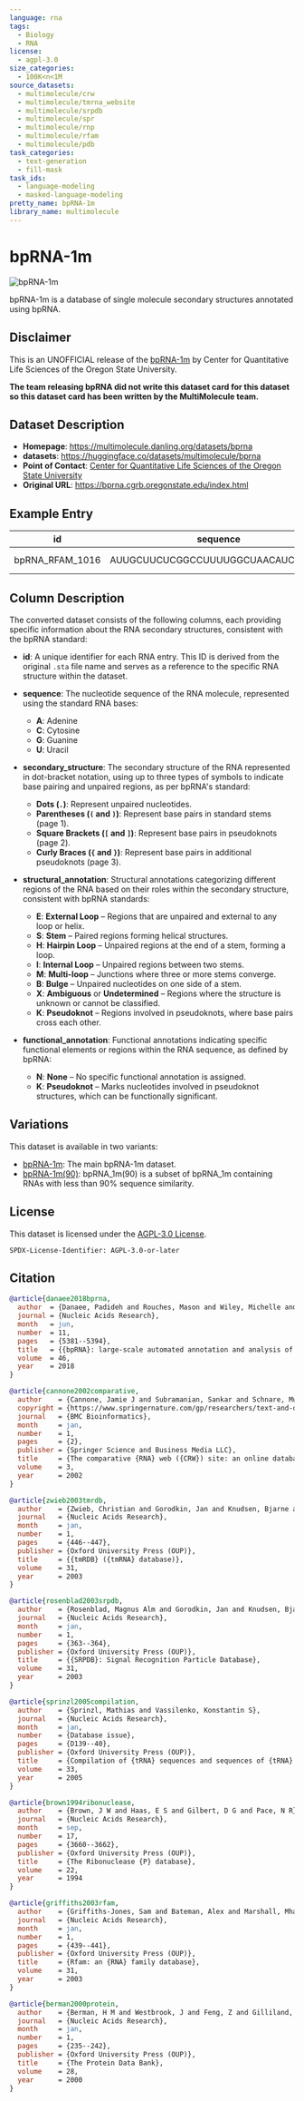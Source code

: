 ```yaml
---
language: rna
tags:
  - Biology
  - RNA
license:
  - agpl-3.0
size_categories:
  - 100K<n<1M
source_datasets:
  - multimolecule/crw
  - multimolecule/tmrna_website
  - multimolecule/srpdb
  - multimolecule/spr
  - multimolecule/rnp
  - multimolecule/rfam
  - multimolecule/pdb
task_categories:
  - text-generation
  - fill-mask
task_ids:
  - language-modeling
  - masked-language-modeling
pretty_name: bpRNA-1m
library_name: multimolecule
---
```


# bpRNA-1m

![bpRNA-1m](https://bprna.cgrb.oregonstate.edu/images/bpRNA_structure.png)

bpRNA-1m is a database of single molecule secondary structures annotated using bpRNA.

## Disclaimer

This is an UNOFFICIAL release of the [bpRNA-1m](https://bprna.cgrb.oregonstate.edu/index.html) by Center for Quantitative Life Sciences of the Oregon State University.

**The team releasing bpRNA did not write this dataset card for this dataset so this dataset card has been written by the MultiMolecule team.**

## Dataset Description

- **Homepage**: https://multimolecule.danling.org/datasets/bprna
- **datasets**: https://huggingface.co/datasets/multimolecule/bprna
- **Point of Contact**: [Center for Quantitative Life Sciences of the Oregon State University](https://cqls.oregonstate.edu)
- **Original URL**: https://bprna.cgrb.oregonstate.edu/index.html

## Example Entry

| id              | sequence                            | secondary_structure              | structural_annotation               | functional_annotation               |
| --------------- | ----------------------------------- | -------------------------------- | ----------------------------------- | ----------------------------------- |
| bpRNA_RFAM_1016 | AUUGCUUCUCGGCCUUUUGGCUAACAUCAAGU... | ......(((.((((....)))).)))...... | EEEEEESSSISSSSHHHHSSSSISSSXXXXXX... | NNNNNNNNNNNNNNNNNNNNNNNNNNNNNNNN... |

## Column Description

The converted dataset consists of the following columns, each providing specific information about the RNA secondary structures, consistent with the bpRNA standard:

- **id**:
    A unique identifier for each RNA entry. This ID is derived from the original `.sta` file name and serves as a reference to the specific RNA structure within the dataset.

- **sequence**:
    The nucleotide sequence of the RNA molecule, represented using the standard RNA bases:

    - **A**: Adenine
    - **C**: Cytosine
    - **G**: Guanine
    - **U**: Uracil

- **secondary_structure**:
    The secondary structure of the RNA represented in dot-bracket notation, using up to three types of symbols to indicate base pairing and unpaired regions, as per bpRNA's standard:

    - **Dots (`.`)**: Represent unpaired nucleotides.
    - **Parentheses (`(` and `)`)**: Represent base pairs in standard stems (page 1).
    - **Square Brackets (`[` and `]`)**: Represent base pairs in pseudoknots (page 2).
    - **Curly Braces (`{` and `}`)**: Represent base pairs in additional pseudoknots (page 3).

- **structural_annotation**:
    Structural annotations categorizing different regions of the RNA based on their roles within the secondary structure, consistent with bpRNA standards:

    - **E**: **External Loop** – Regions that are unpaired and external to any loop or helix.
    - **S**: **Stem** – Paired regions forming helical structures.
    - **H**: **Hairpin Loop** – Unpaired regions at the end of a stem, forming a loop.
    - **I**: **Internal Loop** – Unpaired regions between two stems.
    - **M**: **Multi-loop** – Junctions where three or more stems converge.
    - **B**: **Bulge** – Unpaired nucleotides on one side of a stem.
    - **X**: **Ambiguous** or **Undetermined** – Regions where the structure is unknown or cannot be classified.
    - **K**: **Pseudoknot** – Regions involved in pseudoknots, where base pairs cross each other.

- **functional_annotation**:
    Functional annotations indicating specific functional elements or regions within the RNA sequence, as defined by bpRNA:

    - **N**: **None** – No specific functional annotation is assigned.
    - **K**: **Pseudoknot** – Marks nucleotides involved in pseudoknot structures, which can be functionally significant.

## Variations

This dataset is available in two variants:

- [bpRNA-1m](https://huggingface.co/datasets/multimolecule/bprna): The main bpRNA-1m dataset.
- [bpRNA-1m(90)](https://huggingface.co/datasets/multimolecule/bprna-90): bpRNA_1m(90) is a subset of bpRNA_1m containing RNAs with less than 90% sequence similarity.

## License

This dataset is licensed under the [AGPL-3.0 License](https://www.gnu.org/licenses/agpl-3.0.html).

```spdx
SPDX-License-Identifier: AGPL-3.0-or-later
```

## Citation

```bibtex
@article{danaee2018bprna,
  author  = {Danaee, Padideh and Rouches, Mason and Wiley, Michelle and Deng, Dezhong and Huang, Liang and Hendrix, David},
  journal = {Nucleic Acids Research},
  month   = jun,
  number  = 11,
  pages   = {5381--5394},
  title   = {{bpRNA}: large-scale automated annotation and analysis of {RNA} secondary structure},
  volume  = 46,
  year    = 2018
}

@article{cannone2002comparative,
  author    = {Cannone, Jamie J and Subramanian, Sankar and Schnare, Murray N and Collett, James R and D'Souza, Lisa M and Du, Yushi and Feng, Brian and Lin, Nan and Madabusi, Lakshmi V and M{\"u}ller, Kirsten M and Pande, Nupur and Shang, Zhidi and Yu, Nan and Gutell, Robin R},
  copyright = {https://www.springernature.com/gp/researchers/text-and-data-mining},
  journal   = {BMC Bioinformatics},
  month     = jan,
  number    = 1,
  pages     = {2},
  publisher = {Springer Science and Business Media LLC},
  title     = {The comparative {RNA} web ({CRW}) site: an online database of comparative sequence and structure information for ribosomal, intron, and other {RNAs}},
  volume    = 3,
  year      = 2002
}

@article{zwieb2003tmrdb,
  author    = {Zwieb, Christian and Gorodkin, Jan and Knudsen, Bjarne and Burks, Jody and Wower, Jacek},
  journal   = {Nucleic Acids Research},
  month     = jan,
  number    = 1,
  pages     = {446--447},
  publisher = {Oxford University Press (OUP)},
  title     = {{tmRDB} ({tmRNA} database)},
  volume    = 31,
  year      = 2003
}

@article{rosenblad2003srpdb,
  author    = {Rosenblad, Magnus Alm and Gorodkin, Jan and Knudsen, Bjarne and Zwieb, Christian and Samuelsson, Tore},
  journal   = {Nucleic Acids Research},
  month     = jan,
  number    = 1,
  pages     = {363--364},
  publisher = {Oxford University Press (OUP)},
  title     = {{SRPDB}: Signal Recognition Particle Database},
  volume    = 31,
  year      = 2003
}

@article{sprinzl2005compilation,
  author    = {Sprinzl, Mathias and Vassilenko, Konstantin S},
  journal   = {Nucleic Acids Research},
  month     = jan,
  number    = {Database issue},
  pages     = {D139--40},
  publisher = {Oxford University Press (OUP)},
  title     = {Compilation of {tRNA} sequences and sequences of {tRNA} genes},
  volume    = 33,
  year      = 2005
}

@article{brown1994ribonuclease,
  author    = {Brown, J W and Haas, E S and Gilbert, D G and Pace, N R},
  journal   = {Nucleic Acids Research},
  month     = sep,
  number    = 17,
  pages     = {3660--3662},
  publisher = {Oxford University Press (OUP)},
  title     = {The Ribonuclease {P} database},
  volume    = 22,
  year      = 1994
}

@article{griffiths2003rfam,
  author    = {Griffiths-Jones, Sam and Bateman, Alex and Marshall, Mhairi and Khanna, Ajay and Eddy, Sean R},
  journal   = {Nucleic Acids Research},
  month     = jan,
  number    = 1,
  pages     = {439--441},
  publisher = {Oxford University Press (OUP)},
  title     = {Rfam: an {RNA} family database},
  volume    = 31,
  year      = 2003
}

@article{berman2000protein,
  author    = {Berman, H M and Westbrook, J and Feng, Z and Gilliland, G and Bhat, T N and Weissig, H and Shindyalov, I N and Bourne, P E},
  journal   = {Nucleic Acids Research},
  month     = jan,
  number    = 1,
  pages     = {235--242},
  publisher = {Oxford University Press (OUP)},
  title     = {The Protein Data Bank},
  volume    = 28,
  year      = 2000
}
```
